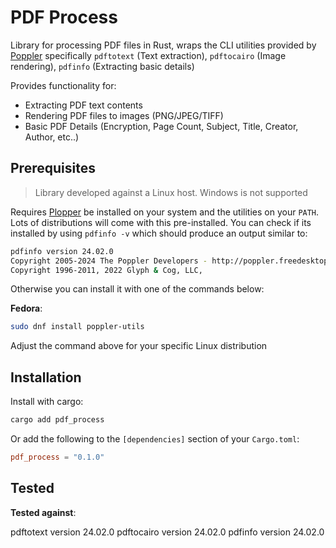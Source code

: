 # PDF Process

Library for processing PDF files in Rust, wraps the CLI utilities provided by [Poppler](https://poppler.freedesktop.org/) specifically `pdftotext` (Text extraction), `pdftocairo` (Image rendering), `pdfinfo` (Extracting basic details)

Provides functionality for:
- Extracting PDF text contents
- Rendering PDF files to images (PNG/JPEG/TIFF)
- Basic PDF Details (Encryption, Page Count, Subject, Title, Creator, Author, etc..)

## Prerequisites

> Library developed against a Linux host. Windows is not supported

Requires [Plopper](https://poppler.freedesktop.org/) be installed on your system and the utilities on your `PATH`. Lots 
of distributions will come with this pre-installed. You can check if its installed by using `pdfinfo -v` which should 
produce an output similar to:

```sh
pdfinfo version 24.02.0
Copyright 2005-2024 The Poppler Developers - http://poppler.freedesktop.org
Copyright 1996-2011, 2022 Glyph & Cog, LLC,
```

Otherwise you can install it with one of the commands below:

**Fedora**:

```sh
sudo dnf install poppler-utils
```

Adjust the command above for your specific Linux distribution

## Installation

Install with cargo:

```sh
cargo add pdf_process
```

Or add the following to the `[dependencies]` section of your `Cargo.toml`:

```toml
pdf_process = "0.1.0"
```

## Tested

**Tested against**:

pdftotext version 24.02.0
pdftocairo version 24.02.0
pdfinfo version 24.02.0